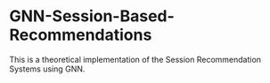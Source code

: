 # GNN-Session-Based-Recommendations
This is a theoretical implementation of the Session Recommendation Systems using GNN.
